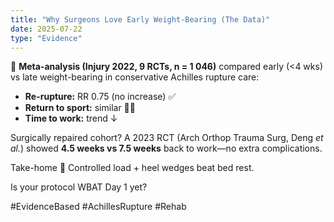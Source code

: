```yaml
---
title: "Why Surgeons Love Early Weight-Bearing (The Data)"
date: 2025-07-22
type: "Evidence"
---
```


🦿 **Meta-analysis (Injury 2022, 9 RCTs, n = 1 046)** compared early (<4 wks) vs late weight-bearing in conservative Achilles rupture care:

- **Re-rupture:** RR 0.75 (no increase) ✅
- **Return to sport:** similar 🏃‍♂️
- **Time to work:** trend ↓

Surgically repaired cohort? A 2023 RCT (Arch Orthop Trauma Surg, Deng *et al.*) showed **4.5 weeks vs 7.5 weeks** back to work—no extra complications.

Take-home 📌 Controlled load + heel wedges beat bed rest.

Is your protocol WBAT Day 1 yet?

#EvidenceBased #AchillesRupture #Rehab